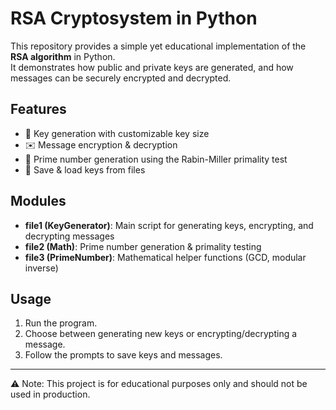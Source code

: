 # RSA Cryptosystem in Python

This repository provides a simple yet educational implementation of the **RSA algorithm** in Python.  
It demonstrates how public and private keys are generated, and how messages can be securely encrypted and decrypted.

## Features
- 🔑 Key generation with customizable key size
- ✉️ Message encryption & decryption
- 🧮 Prime number generation using the Rabin-Miller primality test
- 📂 Save & load keys from files

## Modules
- **file1 (KeyGenerator)**: Main script for generating keys, encrypting, and decrypting messages
- **file2 (Math)**: Prime number generation & primality testing
- **file3 (PrimeNumber)**: Mathematical helper functions (GCD, modular inverse)

## Usage
1. Run the program.
2. Choose between generating new keys or encrypting/decrypting a message.
3. Follow the prompts to save keys and messages.

---
⚠️ Note: This project is for educational purposes only and should not be used in production.

